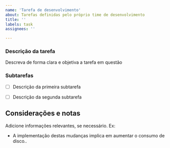 ```yaml
---
name: 'Tarefa de desenvolvimento'
about: Tarefas definidas pelo próprio time de desenvolvimento
title: ''
labels: task
assignees: ''

---
```


### Descrição da tarefa
Descreva de forma clara e objetiva a tarefa em questão

### Subtarefas

- [ ] Descrição da primeira subtarefa
- [ ] Descrição da segunda subtarefa


## Considerações e notas
Adicione informações relevantes, se necessário.
Ex:
* A implementação destas mudanças implica em aumentar o consumo de disco..
